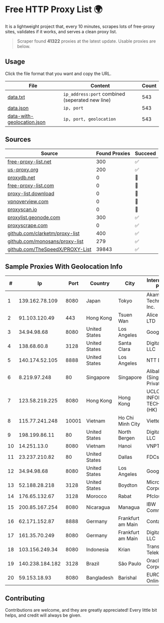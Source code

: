 
# Free HTTP Proxy List 🌍

It is a lightweight project that, every 10 minutes, scrapes lots of free-proxy sites, validates if it works, and serves a clean proxy list.


> Scraper found **41322** proxies at the latest update. Usable proxies are below.

## Usage

Click the file format that you want and copy the URL.


|File|Content|Count|
|----|-------|-----|
|[data.txt](https://raw.githubusercontent.com/themiralay/Proxy-List-World/master/data.txt)|`ip_address:port` combined (seperated new line)|543|
|[data.json](https://raw.githubusercontent.com/themiralay/Proxy-List-World/master/data.json)|`ip, port`|543|
|[data-with-geolocation.json](https://raw.githubusercontent.com/themiralay/Proxy-List-World/master/data-with-geolocation.json)|`ip, port, geolocation`|543|

## Sources

|Source|Found Proxies|Succeed|
|------|-------------|-------|
|[free-proxy-list.net](https://free-proxy-list.net)|300|✅|
|[us-proxy.org](https://www.us-proxy.org)|200|✅|
|[proxydb.net](http://proxydb.net)|0|🚫|
|[free-proxy-list.com](https://free-proxy-list.com/?page=&port=&type%5B%5D=http&type%5B%5D=https&up_time=0&search=Search)|0|🚫|
|[proxy-list.download](https://www.proxy-list.download/HTTP)|0|🚫|
|[vpnoverview.com](https://vpnoverview.com/privacy/anonymous-browsing/free-proxy-servers)|0|🚫|
|[proxyscan.io](https://www.proxyscan.io)|0|🚫|
|[proxylist.geonode.com](https://proxylist.geonode.com/api/proxy-list?limit=300&page=1&sort_by=lastChecked&sort_type=desc&protocols=http,https)|300|✅|
|[proxyscrape.com](https://api.proxyscrape.com/v2/?request=displayproxies&protocol=http&timeout=10000&country=all&ssl=all&anonymity=all)|0|✅|
|[github.com/clarketm/proxy-list](https://raw.githubusercontent.com/clarketm/proxy-list/master/proxy-list-raw.txt)|400|✅|
|[github.com/monosans/proxy-list](https://raw.githubusercontent.com/monosans/proxy-list/main/proxies/http.txt)|279|✅|
|[github.com/TheSpeedX/PROXY-List](https://raw.githubusercontent.com/TheSpeedX/PROXY-List/master/http.txt)|39843|✅|


## Sample Proxies With Geolocation Info

|#|Ip|Port|Country|City|Internet Service Provider|
|-|--|----|-------|----|-------------------------|
|1|139.162.78.109|8080|Japan|Tokyo|Akamai Technologies, Inc.|
|2|91.103.120.49|443|Hong Kong|Tsuen Wan|Alice Networks LTD|
|3|34.94.98.68|8080|United States|Los Angeles|Google LLC|
|4|138.68.60.8|3128|United States|Santa Clara|DigitalOcean, LLC|
|5|140.174.52.105|8888|United States|Los Angeles|NTT DATA|
|6|8.219.97.248|80|Singapore|Singapore|Alibaba Cloud (Singapore) Private Limited|
|7|123.58.219.225|8080|Hong Kong|Hong Kong|UCLOUD INFORMATION TECHNOLOGY (HK) LIMITED|
|8|115.77.241.248|10001|Vietnam|Ho Chi Minh City|Viettel Group|
|9|198.199.86.11|80|United States|North Bergen|DigitalOcean, LLC|
|10|14.251.13.0|8080|Vietnam|Hanoi|VNPT|
|11|23.237.210.82|80|United States|Dallas|FDCservers.net|
|12|34.94.98.68|8080|United States|Los Angeles|Google LLC|
|13|52.188.28.218|3128|United States|Boydton|Microsoft Corporation|
|14|176.65.132.67|3128|Morocco|Rabat|Pfcloud UG|
|15|200.85.167.254|8080|Nicaragua|Managua|IBW Communications|
|16|62.171.152.87|8888|Germany|Frankfurt am Main|Contabo GmbH|
|17|161.35.70.249|8080|Germany|Frankfurt am Main|DigitalOcean, LLC|
|18|103.156.249.34|8080|Indonesia|Krian|Trans Media Telekomunikasi|
|19|140.238.184.182|3128|Brazil|São Paulo|Oracle Corporation|
|20|59.153.18.93|8080|Bangladesh|Barishal|EUROtelbd Online Ltd.|



## Contributing

Contributions are welcome, and they are greatly appreciated! Every
little bit helps, and credit will always be given.

